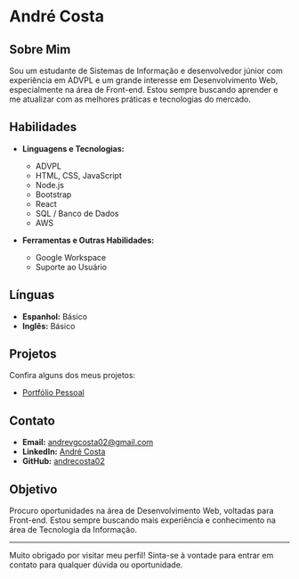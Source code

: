 # André Costa

## Sobre Mim

Sou um estudante de Sistemas de Informação e desenvolvedor júnior com experiência em ADVPL e um grande interesse em Desenvolvimento Web, especialmente na área de Front-end. Estou sempre buscando aprender e me atualizar com as melhores práticas e tecnologias do mercado.

## Habilidades

- **Linguagens e Tecnologias:**
  - ADVPL
  - HTML, CSS, JavaScript
  - Node.js
  - Bootstrap
  - React
  - SQL / Banco de Dados
  - AWS

- **Ferramentas e Outras Habilidades:**
  - Google Workspace
  - Suporte ao Usuário

## Línguas

- **Espanhol:** Básico
- **Inglês:** Básico

## Projetos

Confira alguns dos meus projetos:

- [Portfólio Pessoal](https://andrecosta02.github.io/Portfolio/)

## Contato

- **Email:** andrevgcosta02@gmail.com
- **LinkedIn:** [André Costa](https://www.linkedin.com/in/andré-costa-6b546122a)
- **GitHub:** [andrecosta02](https://github.com/andrecosta02)

## Objetivo

Procuro oportunidades na área de Desenvolvimento Web, voltadas para Front-end. Estou sempre buscando mais experiência e conhecimento na área de Tecnologia da Informação.

---

Muito obrigado por visitar meu perfil! Sinta-se à vontade para entrar em contato para qualquer dúvida ou oportunidade.
<!---
andrecosta02/andrecosta02 is a ✨ special ✨ repository because its `README.md` (this file) appears on your GitHub profile.
You can click the Preview link to take a look at your changes.
--->
